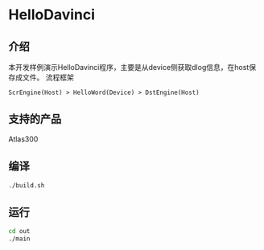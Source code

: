 # HelloDavinci

## 介绍

本开发样例演示HelloDavinci程序，主要是从device侧获取dlog信息，在host保存成文件。
流程框架

    ScrEngine(Host) > HelloWord(Device) > DstEngine(Host)

## 支持的产品

Atlas300

## 编译

```bash
./build.sh
```

## 运行

```bash
cd out
./main
```
